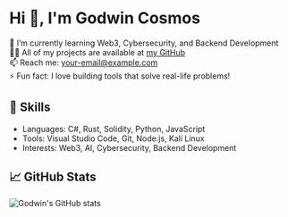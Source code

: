 # Hi 👋, I'm Godwin Cosmos

🌱 I’m currently learning Web3, Cybersecurity, and Backend Development  
👨‍💻 All of my projects are available at [my GitHub](https://github.com/Indispensable-hub)  
📫 Reach me: your-email@example.com  
⚡ Fun fact: I love building tools that solve real-life problems!

## 🚀 Skills
- Languages: C#, Rust, Solidity, Python, JavaScript
- Tools: Visual Studio Code, Git, Node.js, Kali Linux
- Interests: Web3, AI, Cybersecurity, Backend Development

## 📈 GitHub Stats
![Godwin's GitHub stats](https://github-readme-stats.vercel.app/api?username=Indispensable-hub&show_icons=true&theme=radical)
